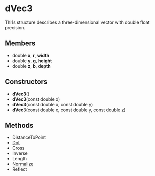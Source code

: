 # dVec3 #
Thi1s structure describes a three-dimensional vector with double float precision.

## Members ##
- double **x**, **r**, **width**
- double **y**, **g**, **height**
- double **z**, **b**, **depth**

## Constructors ##
- **dVec3**()
- **dVec3**(const double x)
- **dVec3**(const double x, const double y)
- **dVec**3(const double x, const double y, const double z)

## Methods ##
- DistanceToPoint
- [Dot](dVec3_Dot)
- Cross
- Inverse
- Length
- [Normalize](dVec3_Normalize)
- Reflect